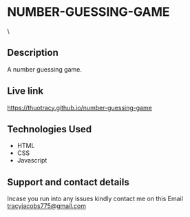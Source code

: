 # NUMBER-GUESSING-GAME
\
## Description
A number guessing game.

## Live link
https://thuotracy.github.io/number-guessing-game

## Technologies Used
* HTML
* CSS
* Javascript

## Support and contact details
Incase you run into any issues kindly contact me on this Email tracyjacobs775@gmail.com
